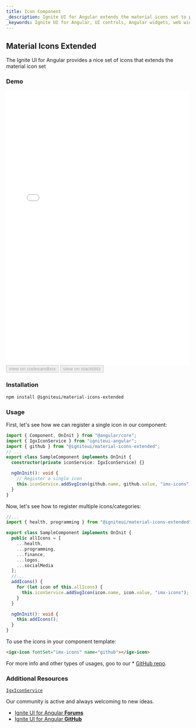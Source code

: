 ```yaml
---
title: Icon Component
_description: Ignite UI for Angular extends the material icons set to provide the designers and developers a wide range of icons to choose from. 
_keywords: Ignite UI for Angular, UI controls, Angular widgets, web widgets, UI widgets, Angular, Native Angular Components Suite, Native Angular Controls, Native Angular Components Library, Angular Icon components, Angular Icon controls, Material icons extended
---
```


## Material Icons Extended
<p class="highlight">The Ignite UI for Angular provides a nice set of icons that extends the material icon set</p>

### Demo
<div class="sample-container loading" style="height: 750px">
    <iframe id="material-icons-extended-iframe" seamless width="100%" height="100%" frameborder="0" src="{environment:demosBaseUrl}/data-display/material-icons-extended" onload="onSampleIframeContentLoaded(this);">
</iframe></div>
<div>
<button data-localize="codesandbox" disabled class="codesandbox-btn" data-iframe-id="material-icons-extended-iframe" data-demos-base-url="{environment:demosBaseUrl}">                view on codesandbox
    </button>
<button data-localize="stackblitz" disabled class="stackblitz-btn" data-iframe-id="material-icons-extended-iframe" data-demos-base-url="{environment:demosBaseUrl}">                view on stackblitz
    </button>
</div>

<div class="divider--half"></div>

### Installation

```sh
npm install @igniteui/material-icons-extended
```

### Usage

First, let's see how we can register a single icon in our component:

```typescript
import { Component, OnInit } from "@angular/core";
import { IgxIconService } from "igniteui-angular";
import { github } from "@igniteui/material-icons-extended";
// ...
export class SampleComponent implements OnInit {
  constructor(private iconService: IgxIconService) {}

  ngOnInit(): void {
    // Register a single icon
    this.iconService.addSvgIcon(github.name, github.value, "imx-icons");
  }
}
```

Now, let's see how to register multiple icons/categories:

```typescript
//...
import { health, programming } from "@igniteui/material-icons-extended";

export class SampleComponent implements OnInit {
  public allIcons = [
    ...health,
    ...programming,
    ...finance,
    ...logos,
    ...socialMedia
  ];
  //...
  addIcons() {
    for (let icon of this.allIcons) {
      this.iconService.addSvgIcon(icon.name, icon.value, "imx-icons");
    }
  }

  ngOnInit(): void {
    this.addIcons();
  }
}
```

To use the icons in your component template:

```html
<igx-icon fontSet="imx-icons" name="github"></igx-icon>
```

For more info and other types of usages, goo to our * [GitHub repo](https://github.com/IgniteUI/material-icons-extended).

### Additional Resources
<div class="divider--half"></div>

[`IgxIconService`]({environment:angularApiUrl}/classes/igxiconservice.html)

Our community is active and always welcoming to new ideas.

* [Ignite UI for Angular **Forums**](https://www.infragistics.com/community/forums/f/ignite-ui-for-angular)
* [Ignite UI for Angular **GitHub**](https://github.com/IgniteUI/igniteui-angular)
